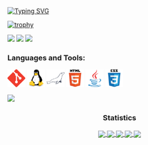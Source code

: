 
[![Typing SVG](https://readme-typing-svg.demolab.com?font=Fira+Code&weight=900&size=30&pause=1000&color=BD1371&center=true&vCenter=true&random=false&width=457&height=79&lines=Hi%2C+I'm+Angela+)](https://git.io/typing-svg)

[![trophy](https://github-profile-trophy.vercel.app/?username=Anpiarur&theme=monokai)](https://github.com/ryo-ma/github-profile-trophy)

<p align="left"> <a href="https://www.linkedin.com/in/angela2r" target="_blank"><img src="https://img.shields.io/badge/LinkedIn-0077B5?style=for-the-badge&logo=linkedin&logoColor=white" target="_blank"></a>
<a href="https://github.com/Anpiarur" target="_blank"><img src="https://img.shields.io/badge/GitHub-100000?style=for-the-badge&logo=github&logoColor=white" target="_blank"></a>
<a href = "mailto:angelaruizdev@gmail.com"><img src="https://img.shields.io/badge/-Gmail-%23333?style=for-the-badge&logo=gmail&logoColor=white" target="_blank"></a>
</p>

<h3 align="left">Languages and Tools:</h3>
<p align="left">
<img src="https://raw.githubusercontent.com/teamedwardforever/Readme-Generator/71f25dd8b98329b168142a6b782a107b75eab178/svg/Skills/Other/git-scm-icon.svg" alt="Git" width="40" height="40"/>
<img src="https://raw.githubusercontent.com/teamedwardforever/Readme-Generator/71f25dd8b98329b168142a6b782a107b75eab178/svg/Skills/Other/linux-original.svg" alt="Linux" width="40" height="40"/>
<img src="https://raw.githubusercontent.com/teamedwardforever/Readme-Generator/71f25dd8b98329b168142a6b782a107b75eab178/svg/Skills/Database/mariadb-icon.svg" alt="Mariadb" width="40" height="40"/>
<img src="https://raw.githubusercontent.com/teamedwardforever/Readme-Generator/71f25dd8b98329b168142a6b782a107b75eab178/svg/Skills/Frontend/html5-original-wordmark.svg" alt="HTML" width="40" height="40"/>
<img src="https://raw.githubusercontent.com/teamedwardforever/Readme-Generator/71f25dd8b98329b168142a6b782a107b75eab178/svg/Skills/Languages/java-original.svg" alt="Java" width="40" height="40"/>
<img src="https://raw.githubusercontent.com/teamedwardforever/Readme-Generator/71f25dd8b98329b168142a6b782a107b75eab178/svg/Skills/Frontend/css3-original-wordmark.svg" alt="Css" width="40" height="40"/>
</p>

<img src="https://user-images.githubusercontent.com/73097560/115834477-dbab4500-a447-11eb-908a-139a6edaec5c.gif">
<h3 align="center">Statistics</h3>
<div align="center">
  <a href="https://github.com/Anpiarur">
    <img align="center" src="http://github-profile-summary-cards.vercel.app/api/cards/stats?username=Anpiarur&theme=2077" height="180em" />
    <img align="center" src="http://github-profile-summary-cards.vercel.app/api/cards/most-commit-language?username=Anpiarur&theme=2077" height="180em" />
    <img align="center" src="http://github-profile-summary-cards.vercel.app/api/cards/repos-per-language?username=Anpiarur&theme=2077" height="180em" />
    <img align="center" src="http://github-profile-summary-cards.vercel.app/api/cards/productive-time?username=Anpiarur&theme=2077" height="180em" />
    <img align="center" src="http://github-profile-summary-cards.vercel.app/api/cards/profile-details?username=Anpiarur&theme=2077" height="180em" />
  </a>
</div>



